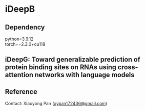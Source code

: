 # iDeepB

## Dependency
python=3.9.12  
torch==2.3.0+cu118

## iDeepG: Toward generalizable prediction of protein binding sites on RNAs using cross-attention networks with language models

## Reference
Contact: Xiaoyong Pan (xypan172436@gmail.com)
